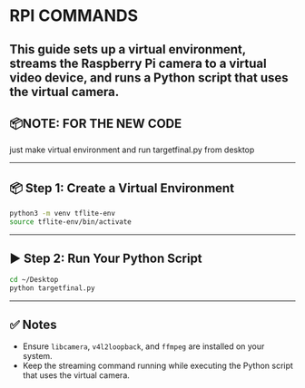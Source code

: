 
# RPI COMMANDS

This guide sets up a virtual environment, streams the Raspberry Pi camera to a virtual video device, and runs a Python script that uses the virtual camera.
---

## 📦NOTE: FOR THE NEW CODE
just make virtual environment and run targetfinal.py from desktop

---

## 📦 Step 1: Create a Virtual Environment

```bash
python3 -m venv tflite-env
source tflite-env/bin/activate
```

---



## ▶️ Step 2: Run Your Python Script

```bash
cd ~/Desktop
python targetfinal.py
```

---

## ✅ Notes

- Ensure `libcamera`, `v4l2loopback`, and `ffmpeg` are installed on your system.
- Keep the streaming command running while executing the Python script that uses the virtual camera.


